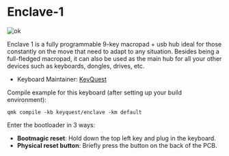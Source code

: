 # Enclave-1

![ok](https://imgur.com/a/ixiZpL7)

Enclave 1 is a fully programmable 9-key macropad + usb hub ideal for those constantly on the move that need to adapt to any situation. Besides being a full-fledged macropad, it can also be used as the main hub for all your other devices such as keyboards, dongles, drives, etc.

* Keyboard Maintainer: [KeyQuest](https://github.com/KeyQuest)

Compile example for this keyboard (after setting up your build environment):

    qmk compile -kb keyquest/enclave -km default

Enter the bootloader in 3 ways:

* **Bootmagic reset**: Hold down the  top left key and plug in the keyboard.
* **Physical reset button**: Briefly press the button on the back of the PCB.
